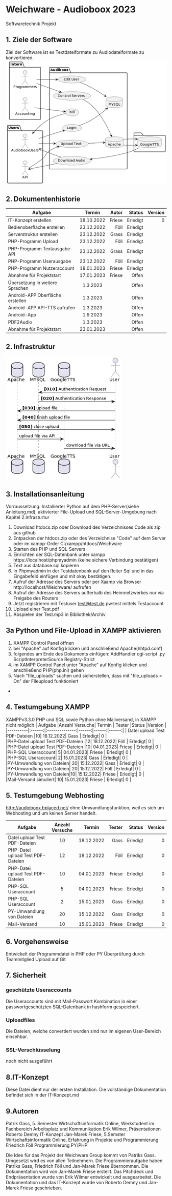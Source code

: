 # Weichware - Audioboox 2023
Softwaretechnik Projekt
 
## 1. Ziele der Software
Ziel der Software ist es Textdateiformate zu Audiodateiformate zu konvertieren.
![Alt-Text](/Dokumentation/UseCase.png)


## 2. Dokumentenhistorie
| Aufgabe   |      Termin      |  Autor |Status |Version |
|----------|:-------------:|------:|------:|------:|
|IT-Konzept erstellen      |       18.10.2022|  Friese | Erledigt|  0 |  
|Bedienoberfläche erstellen |      23.12.2022 | Föll |   Erledigt  | |
|Serverstruktur erstellen  |      23.12.2022  |Grass|   Erledigt  | |
|PHP-Programm Upload        |      23.12.2022|  Föll |   Erledigt   ||
|PHP-Programm Textausgabe-API |    23.12.2022  |Grass  | Erledigt   ||
|PHP-Programm Userausgabe    |     23.12.2022 | Föll  |  Erledigt   ||
|PHP-Programm Nutzeraccount  |   18.01.2023 | Friese|  Erledigt|  |
|Abnahme für Projektstart    |    17.01.2023 | Friese|  Offen   ||
|Übersetzung in weitere Sprachen|  1.3.2023  |  |      Offen   ||
|Android-APP Oberfläche erstellen|1.3.2023  |  |      Offen  ||
|Android-APP API-TTS aufrufen|1.3.2023     |   |  Offen  ||
|Android-App            |1.9.2023       |  | Offen  ||
|PDF2Audio             |   1.3.2023    |  |    Offen  ||
|Abnahme für Projektstart |23.01.2023    |   |   Offen|  |

## 2. Infrastruktur

![Alt-Text](/Dokumentation/Sequenzdiagramm.png)

## 3. Installationsanleitung
Vorraussetzung: Installierter Python auf dem PHP-Server(siehe Anleitung.md), aktivierter File-Upload und SQL-Server-Umgebung nach Kapitel 2.Infrasturtur 
1. Download htdocs.zip oder Download des Verzeichnisses Code als zip aus github
2. Entpacken der htdocs.zip oder des Verzeichnise "Code" auf dem Server oder im xampp-Order C:/xampp/htdocs/Weichware
3. Starten des PHP und SQL-Servers
4. Einrichten der SQL-Datenbank unter xampp https://localhost/phpmyadmin (keine sichere Verbindung bestätigen)
5. Text aus database.sql kopieren
6. In Phpmyadmin in der Testdatenbank auf den Reiter Sql und in das Eingabefeld einfügen und mit okay bestätigen.
6. Aufruf der Adresse des Servers oder per Xaamp via Browser http://localhost/Weichware/ aufrufen
7. Aufruf der Adresse des Servers außerhalb des Heimnetzwerkes nur via Freigabe des Routers
8. Jetzt registrieren mit Testuser test@test.de pw:test mittels Testaccount
9. Upload einer Test.pdf
10. Abspielen der Test.mp3 in Bibliothek/Archiv

## 3a Python und File-Upload in XAMPP aktivieren
1. XAMPP Control Panel öffnen
2. bei "Apache" auf Konfig klicken und anschließend Apache(hhtpd.conf)
3. folgendes am Ende des Dokuments einfügen: 
          AddHandler cgi-script .py 
          ScriptInterpreterSource Registry-Strict
4. im XAMPP Control Panel unter "Apache" auf Konfig klicken und anschließend PHP(php.ini) gehen
5. Nach "file_uploads" suchen und sicherstellen, dass mit "file_uploads = On" der Fileupload funktioniert
-


## 4. Testumgebung XAMPP
XAMPPv3.3.0 PHP und SQL sowie Python
ohne Mailversand, in XAMPP nicht möglich
| Aufgabe   |Anzahl Versuche|      Termin      |  Tester |Status |Version |
|----------|:------:|:--------------:|------:|------:|------:|
| Datei upload Test PDF-Dateien |10|      18.12.2022|  Gass | Erledigt|  0 |  
|PHP-Datei upload Test PDF-Dateien |12|       18.12.2022|  Föll | Erledigt|  0 |  
|PHP-Datei upload Test PDF-Dateien |10|      04.01.2023|  Friese | Erledigt|  0 | 
|PHP-SQL Useraccount|   5|     04.01.2023| Friese | Erledigt|  0 |  
|PHP-SQL Useraccount|  2|     15.01.2023|  Gass | Erledigt|  0 |  
|PY-Umwandlung von Dateien|  20|     15.12.2022|  Gass | Erledigt|  0 |  
|PY-Umwandlung von Dateien| 20|       15.12.2022| Föll | Erledigt|  0 |  
|PY-Umwandlung von Dateien|10|       15.12.2022|  Friese | Erledigt|  0 |  
|Mail-Versand simuliert|  10|     15.01.2023|  Friese | Erledigt|  0 |  


## 5. Testumgebung Webhosting
http://audioboox.bplaced.net/
ohne Umwandlungsfunktion, weil es sich um Webhosting und um keinen Server handelt.

| Aufgabe   |Anzahl Versuche|      Termin      |  Tester |Status |Version |
|----------|:------:|:--------------:|------:|------:|------:|
| Datei upload Test PDF-Dateien |10|      18.12.2022|  Gass | Erledigt|  0 |  
|PHP-Datei upload Test PDF-Dateien |12|       18.12.2022|  Föll | Erledigt|  0 |  
|PHP-Datei upload Test PDF-Dateien |10|      04.01.2023|  Friese | Erledigt|  0 | 
|PHP-SQL Useraccount|       5| 04.01.2023| Friese | Erledigt|  0 |  
|PHP-SQL Useraccount|      2|  15.01.2023| Gass | Erledigt|  0 |  
|PY-Umwandlung von Dateien|     20|   15.12.2022| Gass | Erledigt|  0 |  
|Mail-Versand |   10  | 15.01.2023|  Friese | Erledigt|  0 |  

## 6. Vorgehensweise
Entwickelt der Programmdatei in PHP oder PY
Überprüfung durch Teammitglied
Upload auf Git

## 7. Sicherheit
### geschützte Useraccounts
Die Useraccounts sind mit Mail-Passwort Kombination in einer passwortgeschützten SQL-Datenbank in hashform gespeichert.

### Uploadfiles
Die Dateien, welche convertiert wurden sind nur im eigenen User-Bereich einsehbar.

### SSL-Verschlüsselung
noch nicht ausgeführt

###

## 8.IT-Konzept
Diese Datei dient nur der ersten Installation. Die vollständige Dokumentation befindet sich in der IT-Konzept.md



## 9.Autoren
Patrik Gass, 5. Semester Wirtschaftsinformatik Online, Werkstudent im Fachbereich Arbeitsplatz und Kommunikation
Erik Wilmer, Präsentationen
Roberto Demny IT-Konzept
Jan-Marek Friese, 5.Semster Wirtschaftsinformatik Online, Erfahrung in Projekte und Programmierung
Friedrich Föll Programmierung PY/PHP

Die Idee für das Projekt der Weichware Group kommt von Patriks Gass. Umgesetzt wird es von allen Teilnehmern. Die Programmieraufgabe haben Patriks Gass, Friedrich Föll und Jan-Marek Friese übernommen. Die Dokumentation wird von Jan-Marek Friese erstellt. Das Pitchdeck und Endpräsentation wurde von Erik Wilmer entwickelt und ausgearbeitet. Die Dokumentation und das IT-Konzept wurde von Roberto Demny und Jan-Marek Friese geschrieben.


